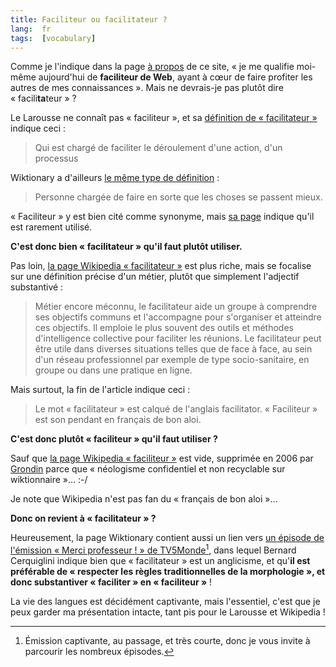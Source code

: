 ```yaml
---
title: Faciliteur ou facilitateur ?
lang:  fr
tags:  [vocabulary]
---
```


Comme je l'indique dans la page [à propos](/about/) de ce site, « je me qualifie moi-même aujourd'hui de **faciliteur de Web**, ayant à cœur de faire profiter les autres de mes connaissances ». Mais ne devrais-je pas plutôt dire « facili**ta**teur » ?

Le Larousse ne connaît pas « faciliteur », et sa [définition de « facilitateur »](http://www.larousse.fr/dictionnaires/francais/facilitateur/186370) indique ceci :

> Qui est chargé de faciliter le déroulement d'une action, d'un processus

Wiktionary a d'ailleurs [le même type de définition](https://fr.wiktionary.org/wiki/facilitateur) :

> Personne chargée de faire en sorte que les choses se passent mieux.

« Faciliteur » y est bien cité comme synonyme, mais [sa page](https://fr.wiktionary.org/wiki/faciliteur) indique qu'il est rarement utilisé.

**C'est donc bien « facilitateur » qu'il faut plutôt utiliser.**

Pas loin, [la page Wikipedia « facilitateur »](https://fr.wikipedia.org/wiki/Facilitateur) est plus riche, mais se focalise sur une définition précise d'un métier, plutôt que simplement l'adjectif substantivé :

> Métier encore méconnu, le facilitateur aide un groupe à comprendre ses objectifs communs et l'accompagne pour s'organiser et atteindre ces objectifs. Il emploie le plus souvent des outils et méthodes d'intelligence collective pour faciliter les réunions. Le facilitateur peut être utile dans diverses situations telles que de face à face, au sein d'un réseau professionnel par exemple de type socio-sanitaire, en groupe ou dans une pratique en ligne.

Mais surtout, la fin de l'article indique ceci :

> Le mot « facilitateur » est calqué de l'anglais facilitator. « Faciliteur » est son pendant en français de bon aloi.

**C'est donc plutôt « faciliteur » qu'il faut utiliser ?**

Sauf que [la page Wikipedia « faciliteur »](https://fr.wikipedia.org/wiki/Faciliteur) est vide, supprimée en 2006 par [Grondin](https://fr.wikipedia.org/wiki/Utilisateur:Grondin) parce que « néologisme confidentiel et non recyclable sur wiktionnaire »… :-/

Je note que Wikipedia n'est pas fan du « français de bon aloi »…

**Donc on revient à « facilitateur » ?**

Heureusement, la page Wiktionary contient aussi un lien vers [un épisode de l'émission « Merci professeur ! » de TV5Monde](http://www.tv5monde.com/cms/chaine-francophone/lf/Merci-Professeur/p-17081-Facilitateur.htm?episode=3)[^merciprof], dans lequel Bernard Cerquiglini indique bien que « facilitateur » est un anglicisme, et qu'**il est préférable de « respecter les règles traditionnelles de la morphologie », et donc substantiver « faciliter » en « faciliteur »** !

[^merciprof]: Émission captivante, au passage, et très courte, donc je vous invite à parcourir les nombreux épisodes.

La vie des langues est décidément captivante, mais l'essentiel, c'est que je peux garder ma présentation intacte, tant pis pour le Larousse et Wikipedia !
